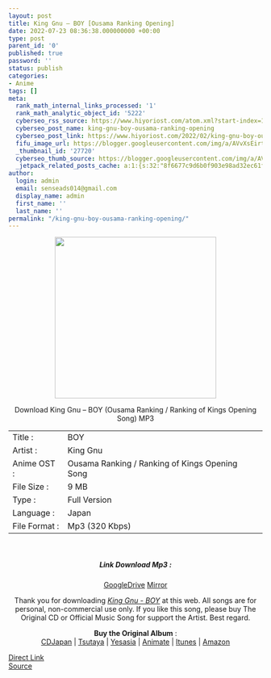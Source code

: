 ```yaml
---
layout: post
title: King Gnu – BOY [Ousama Ranking Opening]
date: 2022-07-23 08:36:38.000000000 +00:00
type: post
parent_id: '0'
published: true
password: ''
status: publish
categories:
- Anime
tags: []
meta:
  rank_math_internal_links_processed: '1'
  rank_math_analytic_object_id: '5222'
  cyberseo_rss_source: https://www.hiyoriost.com/atom.xml?start-index=1
  cyberseo_post_name: king-gnu-boy-ousama-ranking-opening
  cyberseo_post_link: https://www.hiyoriost.com/2022/02/king-gnu-boy-ousama-ranking-opening-song.html
  fifu_image_url: https://blogger.googleusercontent.com/img/a/AVvXsEirtC_bLPIi90VO7aa-vTgFhzw31ZFNfHU1NYgh3xPuEkcCnMV3hNKxIQaaHPqfopuhK0Pzmp_Da4eU6wcv9YbzQ0vOVeY7Pjq5QmGLxKQIdDt6P2nW2U3Y-tUQjT6bfKnnHtHChQPzGnrcUY_c0gNNqL-8G5DPOsuuppMgQikQhGBvBhV0ppdJVhnG
  _thumbnail_id: '27720'
  cyberseo_thumb_source: https://blogger.googleusercontent.com/img/a/AVvXsEirtC_bLPIi90VO7aa-vTgFhzw31ZFNfHU1NYgh3xPuEkcCnMV3hNKxIQaaHPqfopuhK0Pzmp_Da4eU6wcv9YbzQ0vOVeY7Pjq5QmGLxKQIdDt6P2nW2U3Y-tUQjT6bfKnnHtHChQPzGnrcUY_c0gNNqL-8G5DPOsuuppMgQikQhGBvBhV0ppdJVhnG
  _jetpack_related_posts_cache: a:1:{s:32:"8f6677c9d6b0f903e98ad32ec61f8deb";a:2:{s:7:"expires";i:1658621083;s:7:"payload";a:3:{i:0;a:1:{s:2:"id";i:27717;}i:1;a:1:{s:2:"id";i:27667;}i:2;a:1:{s:2:"id";i:27669;}}}}
author:
  login: admin
  email: senseads014@gmail.com
  display_name: admin
  first_name: ''
  last_name: ''
permalink: "/king-gnu-boy-ousama-ranking-opening/"
---
```

<div class="separator" style="clear: both; text-align: center;"><img src="{{ site.baseurl }}/assets/2022/07/AVvXsEirtC_bLPIi90VO7aa-vTgFhzw31ZFNfHU1NYgh3xPuEkcCnMV3hNKxIQaaHPqfopuhK0Pzmp_Da4eU6wcv9YbzQ0vOVeY7Pjq5QmGLxKQIdDt6P2nW2U3Y-tUQjT6bfKnnHtHChQPzGnrcUY_c0gNNqL-8G5DPOsuuppMgQikQhGBvBhV0ppdJVhnG" border="0" data-original-height="600" data-original-width="600" height="320" width="320" /></div>
<p> 
<p class="blogposting" align="center">Download King Gnu – BOY (Ousama Ranking / Ranking of Kings Opening Song) MP3 </p>
<div class="info2" id="Info">
<table>
<tbody>
<tr>
<td class="tablex">Title :</td>
<td>BOY</td>
</tr>
<tr>
<td class="tablex">Artist :</td>
<td>King Gnu</td>
</tr>
<tr>
<td class="tablex">Anime OST :</td>
<td>Ousama Ranking / Ranking of Kings Opening Song</td>
</tr>
<tr>
<td class="tablex">File Size :</td>
<td>9 MB</td>
</tr>
<tr>
<td class="tablex">Type :</td>
<td>Full Version</td>
</tr>
<tr>
<td class="tablex">Language :</td>
<td>Japan</td>
</tr>
<tr>
<td class="tablex">File Format :</td>
<td>Mp3 (320 Kbps)</td>
</tr>
</tbody>
</table>
</div>
<p> <center><br />
<h5 class="linkdownload">Link Download Mp3 :</h5>
<div class="dbox-list"><a href="https://drive.google.com/file/d/1OHFVbk7xBeJrA8MaMGW4BEvQ7XoUam1l/view?usp=drivesdk" rel="nofollow">GoogleDrive</a> <a href="https://www.mirrored.to/files/DAVR7EZM/BOY._links" rel="nofollow">Mirror</a> </div>
<p />
<div class="buycd">Thank you for downloading <u><i>King Gnu - BOY</i></u> at this web. All songs are for personal, non-commercial use only. If you like this song, please buy The Original CD or Official Music Song for support the Artist. Best regard.</div>
<p />
<div class="supotartis"><span class="syclons0"><b>Buy the Original Album</b> : <br /><a href="https://www.cdjapan.co.jp/" target="_blank" rel="noopener">CDJapan</a> | <a href="https://shop.tsutaya.co.jp/" target="_blank" rel="noopener">Tsutaya</a> | <a href="https://www.yesasia.com/" target="_blank" rel="noopener">Yesasia</a> | <a href="https://www.animate-onlineshop.jp/" target="_blank" rel="noopener">Animate</a> | <a href="https://www.apple.com/jp/itunes" target="_blank" rel="noopener">Itunes</a> | <a href="https://amazon.co.jp/" target="_blank" rel="noopener">Amazon</a></span></div>
<p></center>
<link rel="stylesheet" href="https://cdnjs.cloudflare.com/ajax/libs/font-awesome/4.7.0/css/font-awesome.min.css" />
<div class="divbtn"> <a href="https://handymansurrender.com/fihup8buzv?key=94550f7ce39444073321dde3b8782f97" class="btn"><i class="fa fa-download"></i> Direct Link</a> <br /><a href="https://www.hiyoriost.com/2022/02/king-gnu-boy-ousama-ranking-opening-song.html">Source</a> </div>
